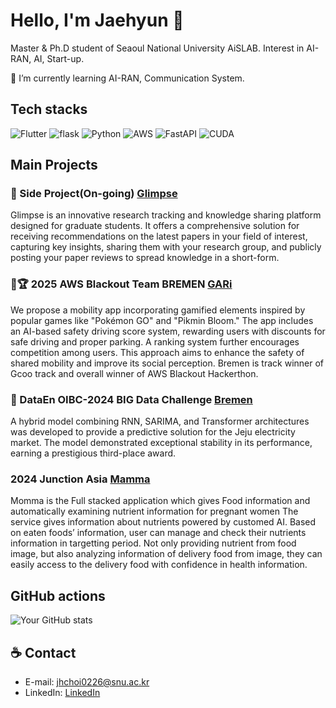 # Hello, I'm Jaehyun 👋

Master & Ph.D student of Seaoul National University AiSLAB. Interest in AI-RAN, AI, Start-up.

🌱 I’m currently learning AI-RAN, Communication System.

## Tech stacks
![Flutter](https://img.shields.io/badge/Flutter-02569B.svg?&style=for-the-badge&logo=Flutter&logoColor=white)
![flask](https://img.shields.io/badge/flask-%23000.svg?style=for-the-badge&logo=flask&logoColor=white)
![Python](https://img.shields.io/badge/python-3670A0?style=for-the-badge&logo=python&logoColor=ffdd54)
<img alt="AWS" src ="https://img.shields.io/badge/AWS-232F3E.svg?style=for-the-badge&logo=amazonwebservices&logoColor=white"/>
<img alt="FastAPI" src ="https://img.shields.io/badge/FastAPI-009688?style=for-the-badge&logo=FastAPI&logoColor=white"/> 
![CUDA](https://img.shields.io/badge/cuda-000000.svg?style=for-the-badge&logo=nVIDIA&logoColor=green)

## Main Projects
### 🌱 Side Project(On-going) [Glimpse](https://github.com/minhjih/dailyexp)
Glimpse is an innovative research tracking and knowledge sharing platform designed for graduate students. It offers a comprehensive solution for receiving recommendations on the latest papers in your field of interest, capturing key insights, sharing them with your research group, and publicly posting your paper reviews to spread knowledge in a short-form.

### 🥇🏆 2025 AWS Blackout Team BREMEN [GARi](https://github.com/minhjih/Blackout2025)
We propose a mobility app incorporating gamified elements inspired by popular games like "Pokémon GO" and "Pikmin Bloom." The app includes an AI-based safety driving score system, rewarding users with discounts for safe driving and proper parking. A ranking system further encourages competition among users. This approach aims to enhance the safety of shared mobility and improve its social perception. Bremen is track winner of Gcoo track and overall winner of AWS Blackout Hackerthon.

### 🥉 DataEn OIBC-2024 BIG Data Challenge [Bremen](https://competition.postech.ac.kr/%ea%b3%b5%ec%a7%80%ec%82%ac%ed%95%ad/?uid=250&mod=document&pageid=1)
A hybrid model combining RNN, SARIMA, and Transformer architectures was developed to provide a predictive solution for the Jeju electricity market. The model demonstrated exceptional stability in its performance, earning a prestigious third-place award.

### 2024 Junction Asia [Mamma](https://github.com/minhjih/JUNCTIONBREMEN)
Momma is the Full stacked application which gives Food information and automatically examining nutrient information for pregnant women The service gives information about nutrients powered by customed AI. Based on eaten foods’ information, user can manage and check their nutrients information in targetting period. Not only providing nutrient from food image, but also analyzing information of delivery food from image, they can easily access to the delivery food with confidence in health information.


## GitHub actions

![Your GitHub stats](https://github-readme-stats.vercel.app/api?username=minhjih&show_icons=true&theme=radical)


## ☕️ Contact

- E-mail: jhchoi0226@snu.ac.kr
- LinkedIn: [LinkedIn](https://www.linkedin.com/in/minhjih/)

<!--
**minhjih/minhjih** is a ✨ _special_ ✨ repository because its `README.md` (this file) appears on your GitHub profile.

Here are some ideas to get you started:

- 🔭 I’m currently working on ...
- 🌱 I’m currently learning ...
- 👯 I’m looking to collaborate on ...
- 🤔 I’m looking for help with ...
- 💬 Ask me about ...
- 📫 How to reach me: ...
- 😄 Pronouns: ...
- ⚡ Fun fact: ...
-->
